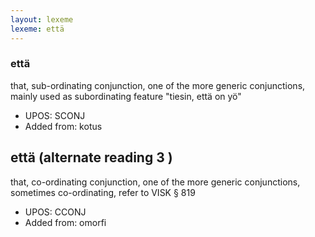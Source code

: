 ```yaml
---
layout: lexeme
lexeme: että
---
```


###  että

that, sub-ordinating conjunction, one of the more generic conjunctions, mainly used as subordinating feature "tiesin, että on yö"
* UPOS:  SCONJ
* Added from:  kotus


## että (alternate reading 3 )

that, co-ordinating conjunction, one of the more generic conjunctions, sometimes co-ordinating, refer to VISK § 819
* UPOS:  CCONJ
* Added from:  omorfi

